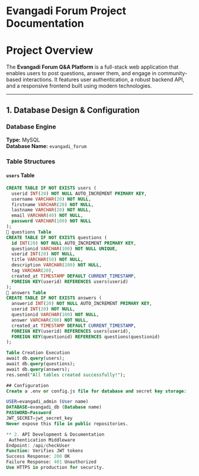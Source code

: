 # Evangadi Forum Project Documentation

# Project Overview

The **Evangadi Forum Q&A Platform** is a full-stack web application that enables users to post questions, answer them, and engage in community-based interactions. It features user authentication, a robust backend API, and a responsive frontend built using modern technologies.

---

## 1. Database Design & Configuration

### Database Engine

**Type:** MySQL  
**Database Name:** `evangadi_forum`

### Table Structures

#### `users` Table
```sql
CREATE TABLE IF NOT EXISTS users (
  userid INT(20) NOT NULL AUTO_INCREMENT PRIMARY KEY,
  username VARCHAR(20) NOT NULL,
  firstname VARCHAR(20) NOT NULL,
  lastname VARCHAR(20) NOT NULL,
  email VARCHAR(40) NOT NULL,
  password VARCHAR(100) NOT NULL
);
🔹 questions Table
CREATE TABLE IF NOT EXISTS questions (
  id INT(20) NOT NULL AUTO_INCREMENT PRIMARY KEY,
  questionid VARCHAR(100) NOT NULL UNIQUE,
  userid INT(20) NOT NULL,
  title VARCHAR(50) NOT NULL,
  description VARCHAR(200) NOT NULL,
  tag VARCHAR(20),
  created_at TIMESTAMP DEFAULT CURRENT_TIMESTAMP,
  FOREIGN KEY(userid) REFERENCES users(userid)
);
🔹 answers Table
CREATE TABLE IF NOT EXISTS answers (
  answerid INT(20) NOT NULL AUTO_INCREMENT PRIMARY KEY,
  userid INT(20) NOT NULL,
  questionid VARCHAR(100) NOT NULL,
  answer VARCHAR(200) NOT NULL,
  created_at TIMESTAMP DEFAULT CURRENT_TIMESTAMP,
  FOREIGN KEY(userid) REFERENCES users(userid),
  FOREIGN KEY(questionid) REFERENCES questions(questionid)
);

Table Creation Execution
await db.query(users);
await db.query(questions);
await db.query(answers);
res.send("All tables created successfully!");

## Configuration
Create a .env or config.js file for database and secret key storage:

USER=evangadi_admin (User name)
DATABASE=evangadi_db (Database name)
PASSWORD=Password
JWT_SECRET=jwt_secret_key
Never expose this file in public repositories.

** 2. API Development & Documentation
 Authentication Middleware
Endpoint: /api/checkUser
Function: Verifies JWT tokens
Success Response: 200 OK
Failure Response: 401 Unauthorized
Use HTTPS in production for security.


